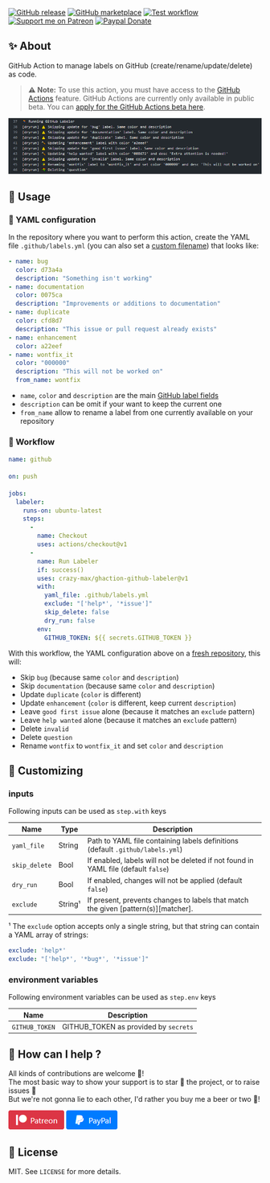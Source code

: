 [![GitHub release](https://img.shields.io/github/release/crazy-max/ghaction-github-labeler.svg?style=flat-square)](https://github.com/crazy-max/ghaction-github-labeler/releases/latest)
[![GitHub marketplace](https://img.shields.io/badge/marketplace-github--labeler-blue?logo=github&style=flat-square)](https://github.com/marketplace/actions/github-labeler)
[![Test workflow](https://github.com/crazy-max/ghaction-github-labeler/workflows/test/badge.svg)](https://github.com/crazy-max/ghaction-github-labeler/actions/?workflow=test)
[![Support me on Patreon](https://img.shields.io/badge/donate-patreon-f96854.svg?logo=patreon&style=flat-square)](https://www.patreon.com/crazymax)
[![Paypal Donate](https://img.shields.io/badge/donate-paypal-00457c.svg?logo=paypal&style=flat-square)](https://www.paypal.me/crazyws)

## ✨ About

GitHub Action to manage labels on GitHub (create/rename/update/delete) as code.

> **:warning: Note:** To use this action, you must have access to the [GitHub Actions](https://github.com/features/actions) feature. GitHub Actions are currently only available in public beta. You can [apply for the GitHub Actions beta here](https://github.com/features/actions/signup/).

![GitHub Labeler](.res/ghaction-github-labeler.png)

## 🚀 Usage

### 📝 YAML configuration

In the repository where you want to perform this action, create the YAML file `.github/labels.yml` (you can also set a [custom filename](#-customizing)) that looks like:

```yaml
- name: bug
  color: d73a4a
  description: "Something isn't working"
- name: documentation
  color: 0075ca
  description: "Improvements or additions to documentation"
- name: duplicate
  color: cfd8d7
  description: "This issue or pull request already exists"
- name: enhancement
  color: a22eef
- name: wontfix_it
  color: "000000"
  description: "This will not be worked on"
  from_name: wontfix
```

* `name`, `color` and `description` are the main [GitHub label fields](https://developer.github.com/v3/issues/labels/#parameters)
* `description` can be omit if your want to keep the current one
* `from_name` allow to rename a label from one currently available on your repository

### 🐙 Workflow

```yaml
name: github

on: push

jobs:
  labeler:
    runs-on: ubuntu-latest
    steps:
      -
        name: Checkout
        uses: actions/checkout@v1
      -
        name: Run Labeler
        if: success()
        uses: crazy-max/ghaction-github-labeler@v1
        with:
          yaml_file: .github/labels.yml
          exclude: "['help*', '*issue']"
          skip_delete: false
          dry_run: false
        env:
          GITHUB_TOKEN: ${{ secrets.GITHUB_TOKEN }}
```

With this workflow, the YAML configuration above on a [fresh repository](.res/samples/original.yml), this will:

* Skip `bug` (because same `color` and `description`)
* Skip `documentation` (because same `color` and `description`)
* Update `duplicate` (`color` is different)
* Update `enhancement` (`color` is different, keep current `description`)
* Leave `good first issue` alone (because it matches an `exclude` pattern)
* Leave `help wanted` alone (because it matches an `exclude` pattern)
* Delete `invalid`
* Delete `question`
* Rename `wontfix` to `wontfix_it` and set `color` and `description`

## 💅 Customizing

### inputs

Following inputs can be used as `step.with` keys

| Name            | Type     | Description                                                                        |
|-----------------|----------|------------------------------------------------------------------------------------|
| `yaml_file`     | String   | Path to YAML file containing labels definitions (default `.github/labels.yml`)     |
| `skip_delete`   | Bool     | If enabled, labels will not be deleted if not found in YAML file (default `false`) |
| `dry_run`       | Bool     | If enabled, changes will not be applied (default `false`)                          |
| `exclude`       | String¹  | If present, prevents changes to labels that match the given [pattern(s)][matcher]. |

¹ The `exclude` option accepts only a single string, but that string can contain a YAML array of strings:

  ```yaml
  exclude: 'help*'
  exclude: "['help*', '*bug*', '*issue']"
  ```

### environment variables

Following environment variables can be used as `step.env` keys

| Name           | Description                          |
|----------------|--------------------------------------|
| `GITHUB_TOKEN` | GITHUB_TOKEN as provided by `secrets`|

## 🤝 How can I help ?

All kinds of contributions are welcome :raised_hands:!<br />
The most basic way to show your support is to star :star2: the project, or to raise issues :speech_balloon:<br />
But we're not gonna lie to each other, I'd rather you buy me a beer or two :beers:!

[![Support me on Patreon](.res/patreon.png)](https://www.patreon.com/crazymax)
[![Paypal Donate](.res/paypal.png)](https://www.paypal.me/crazyws)

## 📝 License

MIT. See `LICENSE` for more details.
